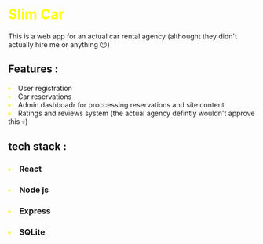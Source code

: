 <style>
    li{
        list-style-type: disc;        
        }
        li::marker {
        color: yellow;
    }
</style>
# <span style="color: yellow;">Slim Car </span>

This is a web app for an actual car rental agency (althought they didn't actually hire me or anything 😐)

## Features :
<li>User registration</li>
<li>Car reservations</li>
<li>Admin dashboadr for proccessing reservations and site content</li>
<li>Ratings and reviews system (the actual agency defintly wouldn't approve this 💀)</li>

## tech stack :

### <li>React
### <li>Node js
### <li>Express 
### <li>SQLite 
 


